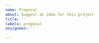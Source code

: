 ```yaml
---
name: Proposal
about: Suggest an idea for this project
title: ''
labels: proposal
assignees: ''

---
```



